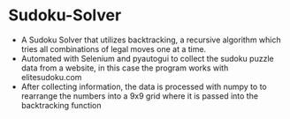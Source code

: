 # Sudoku-Solver
- A Sudoku Solver that utilizes backtracking, a recursive algorithm which tries all combinations of legal moves one at a time. 
- Automated with Selenium and pyautogui to collect the sudoku puzzle data from a website, in this case the program works with elitesudoku.com
- After collecting information, the data is processed with numpy to to rearrange the numbers into a 9x9 grid where it is passed into the backtracking function

